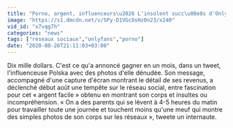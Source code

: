 ```yaml
---
title: "Porno, argent, influenceurs\u2026 L'insolent succ\u00e8s d'OnlyFans"
image: "https://s1.dmcdn.net/v/SPy-D1VGcOsHz0n23/x240"
vid_id: "x7vqg7h"
categories: "news"
tags: ["reseaux sociaux","onlyfans","porno"]
date: "2020-08-26T21:11:03+03:00"
---
```

Dix mille dollars. C'est ce qu'a annoncé gagner en un mois, dans un tweet, l'influenceuse Polska avec des photos d'elle dénudée. Son message, accompagné d'une capture d'écran montrant le détail de ses revenus, a déclenché début août une tempête sur le réseau social, entre fascination pour cet « argent facile » obtenu en montrant son corps et insultes ou incompréhension. « On a des parents qui se lèvent à 4-5 heures du matin pour travailler toute une journée et touchent moins qu'une meuf qui montre des simples photos de son corps sur les réseaux », tweete un internaute.  <br>
